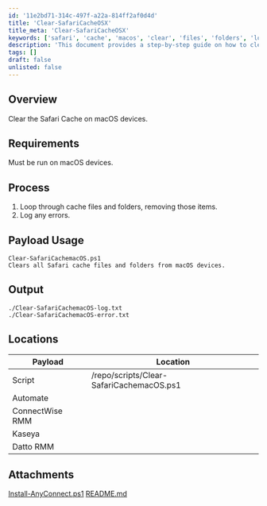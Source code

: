 ```yaml
---
id: '11e2bd71-314c-497f-a22a-814ff2af0d4d'
title: 'Clear-SafariCacheOSX'
title_meta: 'Clear-SafariCacheOSX'
keywords: ['safari', 'cache', 'macos', 'clear', 'files', 'folders', 'logs', 'errors']
description: 'This document provides a step-by-step guide on how to clear the Safari cache on macOS devices, including the requirements, process, and output logs for successful execution.'
tags: []
draft: false
unlisted: false
---
```


## Overview

Clear the Safari Cache on macOS devices.

## Requirements

Must be run on macOS devices.

## Process

1. Loop through cache files and folders, removing those items.
2. Log any errors.

## Payload Usage

```
Clear-SafariCachemacOS.ps1
Clears all Safari cache files and folders from macOS devices.
```

## Output

```
./Clear-SafariCachemacOS-log.txt
./Clear-SafariCachemacOS-error.txt
```

## Locations

| Payload                    | Location                               |
|---------------------------|----------------------------------------|
| Script                    | /repo/scripts/Clear-SafariCachemacOS.ps1 |
| Automate                  |                                        |
| ConnectWise RMM           |                                        |
| Kaseya                    |                                        |
| Datto RMM                 |                                        |
## Attachments
[Install-AnyConnect.ps1](<../../../static/attachments/itg/10371995/Install-AnyConnect.ps1>)
[README.md](<../../../static/attachments/itg/10371995/README.md>)

